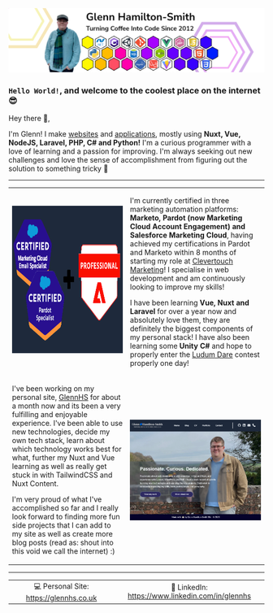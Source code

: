 [![My profile banner. It shows a picture of me standing next to logos depicting languages and frameworks I'm competent in](./images/GithubBanner.png "Hey look! It's me!")](https://glennhs.co.uk)

### `Hello World!`, and welcome to the coolest place on the internet 😎

Hey there 👋,

I'm Glenn!</span> I make [websites](https://glennhs.co.uk) and [applications](https://github.com/GlennHS/AEtherSlay), mostly using **Nuxt, Vue, NodeJS, Laravel, PHP, C# and Python!** I'm a curious programmer with a love of learning and a passion for improving. I'm always seeking out new challenges and love the sense of accomplishment from figuring out the solution to something tricky 💪

<!--<h3 align="center"><b>Now Listening:</b></h3>
<p align="center">
<a target="_blank" href="https://open.spotify.com/user/1183904881"><img src="https://github-readme-spotify-widget.vercel.app//api/spotify" /></a>
</p>
<p align="center"><sub align="center">I can only apologise if the title to the above is... <i>interesting</i>. My music taste is varied to say the least!</sub></p>-->

----

<!-- <p align="center">
  <a href="https://github.com/glennhs"><img src="https://github-readme-stats-xi-beryl.vercel.app/api?username=glennhs&theme=synthwave"/></a>
</p> -->

<!-- TODO: Do something fancier with these cards -->

<!--<p align="center">
<a href="https://github.com/glennhs/aetherslay"><img src="https://github-readme-stats-xi-beryl.vercel.app/api/pin?repo=aetherslay&username=glennhs&theme=synthwave" /></a>
<a href="https://github.com/glennhs/GlennHS-Site"><img src="https://github-readme-stats-xi-beryl.vercel.app/api/pin?repo=GlennHS-Site&username=glennhs&theme=synthwave" /></a>
</p>

<p align="center">
<a href="https://github.com/glennhs/Scrum-Helper"><img src="https://github-readme-stats-xi-beryl.vercel.app/api/pin?repo=Scrum-Helper&username=glennhs&theme=synthwave" /></a>
<a href="https://github.com/glennhs/Programming-Challenges"><img src="https://github-readme-stats-xi-beryl.vercel.app/api/pin?repo=Programming-Challenges&username=glennhs&theme=synthwave" /></a>
</p>-->

<table align="center" style="height:max-content;overflow-y:hidden;border-collapse:collapse;border:none!important;background:none!important" border="0" background="https://commons.wikimedia.org/wiki/Category:Fully_transparent_images#/media/File:16x16.png">
  <tr border="0" background="https://commons.wikimedia.org/wiki/Category:Fully_transparent_images#/media/File:16x16.png">
    <td width="410" border="0" background="https://commons.wikimedia.org/wiki/Category:Fully_transparent_images#/media/File:16x16.png">
      <img align="left" width="400" height="290" alt="A picture showing three logos, a Marketo Certified Expert badge, a Pardot Specialist badge and a Marketing Cloud Email Specialist badge" src="./images/certs.png" style="width: 400px; margin-right: 20px;margin-bottom:10px" />
    </td>
    <td border="0" background="https://commons.wikimedia.org/wiki/Category:Fully_transparent_images#/media/File:16x16.png">
      <p>
        I'm currently certified in three marketing automation platforms: <b>Marketo, Pardot (now Marketing Cloud Account Engagement) and Salesforce Marketing Cloud</b>, having achieved my certifications in Pardot and Marketo within 8 months of starting my role at <a href="https://clever-touch.com">Clevertouch Marketing</a>! I specialise in web development and am continuously looking to improve my skills!
      </p>
      <p>
        I have been learning <b>Vue, Nuxt and Laravel</b> for over a year now and absolutely love them, they are definitely the biggest components of my personal stack! I have also been learning some <b>Unity C#</b> and hope to properly enter the <a href="https://ldjam.com">Ludum Dare</a> contest properly one day!
      </p>
    </td>
  </tr>
  <tr border="0" background="https://commons.wikimedia.org/wiki/Category:Fully_transparent_images#/media/File:16x16.png">
    <td border="0" background="https://commons.wikimedia.org/wiki/Category:Fully_transparent_images#/media/File:16x16.png">
      <p>
        I've been working on my personal site, <a href="https://glennhs.co.uk">GlennHS</a> for about a month now and its been a very fulfilling and enjoyable experience. I've been able to use new technologies, decide my own tech stack, learn about which technology works best for what, further my Nuxt and Vue learning as well as really get stuck in with TailwindCSS and Nuxt Content.
      </p>
      <p>
        I'm very proud of what I've accomplished so far and I really look forward to finding more fun side projects that I can add to my site as well as create more blog posts (read as: shout into this void we call the internet) :)
      </p>
    </td>
    <td width="510px" border="0" background="https://commons.wikimedia.org/wiki/Category:Fully_transparent_images#/media/File:16x16.png">
      <img align="right" width="500" alt="A picture showing the logo of my app, Center" src="./images/ghs-site.png" style="width: 500px;" />
    </td>
  </tr>
</table>

----
<!-- You can't stop me from styling your READMEs GitHub, I've made emails for Outlook 2007 and 2016. I've seen hell -->
<div align="center">
<table>
  <tr>
    <td width="500px" align="center">💻 Personal Site: <a href="https://glennhs.co.uk">https://glennhs.co.uk</a></td>
    <td width="500px" align="center">🔗 LinkedIn: <a href="https://www.linkedin.com/in/glennhs">https://www.linkedin.com/in/glennhs</a></td>
  </tr>
</table>
</div>
